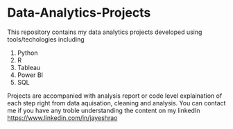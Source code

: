 # Data-Analytics-Projects
This repository contains my data analytics projects developed using tools/techologies including

1. Python
2. R
3. Tableau
4. Power BI
5. SQL

Projects are accompanied with analysis report or code level explaination of each step right from data aquisation, cleaning and analysis.
You can contact me if you have any troble understanding the content on my linkedIn https://www.linkedin.com/in/jayeshrao

